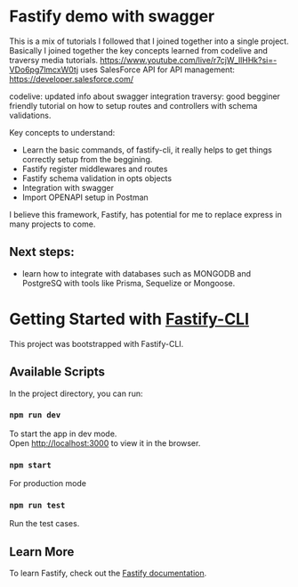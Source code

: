 # Fastify demo with swagger

This is a mix of tutorials I followed that I joined together into a single project. Basically I joined together the key concepts learned from codelive and traversy media tutorials.
https://www.youtube.com/live/r7cjW_IlHHk?si=-VDo6pg7lmcxW0tj
uses SalesForce API for API management: https://developer.salesforce.com/

codelive: updated info about swagger integration
traversy: good begginer friendly tutorial on how to setup routes and controllers with schema validations.

Key concepts to understand:

- Learn the basic commands, of fastify-cli, it really helps to get things correctly setup from the beggining.
- Fastify register middlewares and routes
- Fastify schema validation in opts objects
- Integration with swagger
- Import OPENAPI setup in Postman

I believe this framework, Fastify, has potential for me to replace express in many projects to come.

## Next steps:

- learn how to integrate with databases such as MONGODB and PostgreSQ with tools like Prisma, Sequelize or Mongoose.

# Getting Started with [Fastify-CLI](https://www.npmjs.com/package/fastify-cli)

This project was bootstrapped with Fastify-CLI.

## Available Scripts

In the project directory, you can run:

### `npm run dev`

To start the app in dev mode.\
Open [http://localhost:3000](http://localhost:3000) to view it in the browser.

### `npm start`

For production mode

### `npm run test`

Run the test cases.

## Learn More

To learn Fastify, check out the [Fastify documentation](https://www.fastify.io/docs/latest/).

